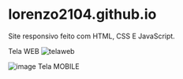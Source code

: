 # lorenzo2104.github.io
Site responsivo feito com HTML, CSS E JavaScript.

Tela WEB
![telaweb](https://user-images.githubusercontent.com/67985114/166338321-21ef5d1f-b7c5-481f-a5d1-6c6d11acc294.png)

![image](https://user-images.githubusercontent.com/67985114/166338549-e6fc824f-6f18-445d-b45a-8a237cf6952a.png)
Tela MOBILE


